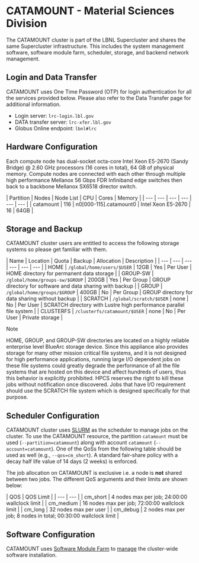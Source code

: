 # CATAMOUNT - Material Sciences Division

The CATAMOUNT cluster is part of the LBNL Supercluster and shares the same Supercluster infrastructure. This includes the system management software, software module farm, scheduler, storage, and backend network management.

## Login and Data Transfer

CATAMOUNT uses One Time Password (OTP) for login authentication for all the services provided below. Please also refer to the Data Transfer page for additional information.

- Login server: `lrc-login.lbl.gov`
- DATA transfer server: `lrc-xfer.lbl.gov`
- Globus Online endpoint: `lbnl#lrc`

## Hardware Configuration

Each compute node has dual-socket octa-core Intel Xeon E5-2670 (Sandy Bridge) @ 2.60 GHz processors (16 cores in total), 64 GB of physical memory. Compute nodes are connected with each other through multiple high performance Mellanox 56 Gbps FDR Infiniband edge switches then back to a backbone Mellanox SX6518 director switch.

| Partition | Nodes | Node List | CPU | Cores | Memory | | --- | --- | --- | --- | --- | --- | | catamount | 116 | n0[000-115].catamount0 | Intel Xeon E5-2670 | 16 | 64GB |

## Storage and Backup

CATAMOUNT cluster users are entitled to access the following storage systems so please get familiar with them.

| Name | Location | Quota | Backup | Allocation | Description | | --- | --- | --- | --- | --- | --- | | HOME | `/global/home/users/$USER` | 12GB | Yes | Per User | HOME directory for permanent data storage | | GROUP-SW | `/global/home/groups-sw/$GROUP` | 200GB | Yes | Per Group | GROUP directory for software and data sharing with backup | | GROUP | `/global/home/groups/$GROUP` | 400GB | No | Per Group | GROUP directory for data sharing without backup | | SCRATCH | `/global/scratch/$USER` | none | No | Per User | SCRATCH directory with Lustre high performance parallel file system | | CLUSTERFS | `/clusterfs/catamount/$USER` | none | No | Per User | Private storage |

Note

HOME, GROUP, and GROUP-SW directories are located on a highly reliable enterprise level BlueArc storage device. Since this appliance also provides storage for many other mission critical file systems, and it is not designed for high performance applications, running large I/O dependent jobs on these file systems could greatly degrade the performance of all the file systems that are hosted on this device and affect hundreds of users, thus this behavior is explicitly prohibited. HPCS reserves the right to kill these jobs without notification once discovered. Jobs that have I/O requirement should use the SCRATCH file system which is designed specifically for that purpose.

## Scheduler Configuration

CATAMOUNT cluster uses [SLURM](../../../running/slurm-overview/) as the scheduler to manage jobs on the cluster. To use the CATAMOUNT resource, the partition `catamount` must be used (`--partition=catamount`) along with account `catamount` (`--account=catamount`). One of the QoSs from the following table should be used as well (e.g., `--qos=cm_short`). A standard fair-share policy with a decay half life value of 14 days (2 weeks) is enforced.

The job allocation on CATAMOUNT is exclusive i.e. a node is **not** shared between two jobs. The different QoS arguments and their limits are shown below:

| QOS | QOS Limit | | --- | --- | | cm_short | 4 nodes max per job; 24:00:00 wallclock limit | | cm_medium | 16 nodes max per job; 72:00:00 wallclock limit | | cm_long | 32 nodes max per user | | cm_debug | 2 nodes max per job; 8 nodes in total; 00:30:00 wallclock limit |

## Software Configuration

CATAMOUNT uses [Software Module Farm](../../../software/software-module-farm/) to [manage](../../../software/module-management/) the cluster-wide software installation.
